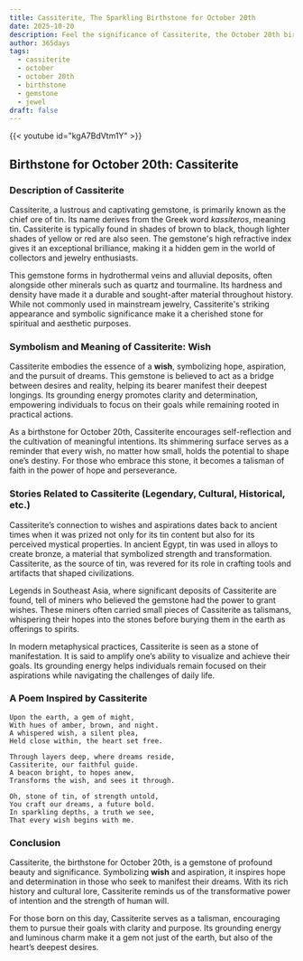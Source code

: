 ```yaml
---
title: Cassiterite, The Sparkling Birthstone for October 20th
date: 2025-10-20
description: Feel the significance of Cassiterite, the October 20th birthstone symbolizing Wish. Let its beauty and meaning brighten your day.
author: 365days
tags:
  - cassiterite
  - october
  - october 20th
  - birthstone
  - gemstone
  - jewel
draft: false
---
```


{{< youtube id="kgA7BdVtm1Y" >}}

## Birthstone for October 20th: Cassiterite

### Description of Cassiterite

Cassiterite, a lustrous and captivating gemstone, is primarily known as the chief ore of tin. Its name derives from the Greek word _kassiteros_, meaning tin. Cassiterite is typically found in shades of brown to black, though lighter shades of yellow or red are also seen. The gemstone's high refractive index gives it an exceptional brilliance, making it a hidden gem in the world of collectors and jewelry enthusiasts.

This gemstone forms in hydrothermal veins and alluvial deposits, often alongside other minerals such as quartz and tourmaline. Its hardness and density have made it a durable and sought-after material throughout history. While not commonly used in mainstream jewelry, Cassiterite's striking appearance and symbolic significance make it a cherished stone for spiritual and aesthetic purposes.

### Symbolism and Meaning of Cassiterite: Wish

Cassiterite embodies the essence of a **wish**, symbolizing hope, aspiration, and the pursuit of dreams. This gemstone is believed to act as a bridge between desires and reality, helping its bearer manifest their deepest longings. Its grounding energy promotes clarity and determination, empowering individuals to focus on their goals while remaining rooted in practical actions.

As a birthstone for October 20th, Cassiterite encourages self-reflection and the cultivation of meaningful intentions. Its shimmering surface serves as a reminder that every wish, no matter how small, holds the potential to shape one’s destiny. For those who embrace this stone, it becomes a talisman of faith in the power of hope and perseverance.

### Stories Related to Cassiterite (Legendary, Cultural, Historical, etc.)

Cassiterite’s connection to wishes and aspirations dates back to ancient times when it was prized not only for its tin content but also for its perceived mystical properties. In ancient Egypt, tin was used in alloys to create bronze, a material that symbolized strength and transformation. Cassiterite, as the source of tin, was revered for its role in crafting tools and artifacts that shaped civilizations.

Legends in Southeast Asia, where significant deposits of Cassiterite are found, tell of miners who believed the gemstone had the power to grant wishes. These miners often carried small pieces of Cassiterite as talismans, whispering their hopes into the stones before burying them in the earth as offerings to spirits.

In modern metaphysical practices, Cassiterite is seen as a stone of manifestation. It is said to amplify one’s ability to visualize and achieve their goals. Its grounding energy helps individuals remain focused on their aspirations while navigating the challenges of daily life.

### A Poem Inspired by Cassiterite

```
Upon the earth, a gem of might,  
With hues of amber, brown, and night.  
A whispered wish, a silent plea,  
Held close within, the heart set free.  

Through layers deep, where dreams reside,  
Cassiterite, our faithful guide.  
A beacon bright, to hopes anew,  
Transforms the wish, and sees it through.  

Oh, stone of tin, of strength untold,  
You craft our dreams, a future bold.  
In sparkling depths, a truth we see,  
That every wish begins with me.  
```

### Conclusion

Cassiterite, the birthstone for October 20th, is a gemstone of profound beauty and significance. Symbolizing **wish** and aspiration, it inspires hope and determination in those who seek to manifest their dreams. With its rich history and cultural lore, Cassiterite reminds us of the transformative power of intention and the strength of human will.

For those born on this day, Cassiterite serves as a talisman, encouraging them to pursue their goals with clarity and purpose. Its grounding energy and luminous charm make it a gem not just of the earth, but also of the heart’s deepest desires.